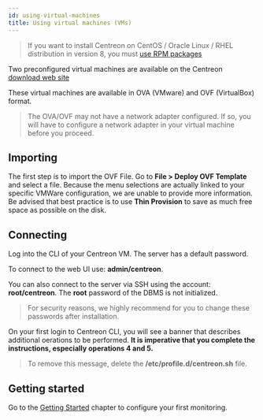 ```yaml
---
id: using-virtual-machines
title: Using virtual machines (VMs)
---
```


> If you want to install Centreon on CentOS / Oracle Linux / RHEL distribution
> in version 8, you must [use RPM packages](./using-packages.html)

Two preconfigured virtual machines are available on the Centreon [download web site](https://download.centreon.com)

These virtual machines are available in OVA (VMware) and OVF (VirtualBox) format.

> The OVA/OVF may not have a network adapter configured. If so, you will have to configure a network adapter in your
virtual machine before you proceed.

## Importing

The first step is to import the OVF File. Go to **File > Deploy OVF Template** and select a file. Because the menu
selections are actually linked to your specific VMWare configuration, we are unable to provide more information.
Be advised that best practice is to use **Thin Provision** to save as much free space as possible on the disk.

## Connecting

Log into the CLI of your Centreon VM. The server has a default password.

To connect to the web UI use: **admin/centreon**.

You can also connect to the server via SSH using the account: **root/centreon**.
The **root** password of the DBMS is not initialized.

> For security reasons, we highly recommend for you to change these passwords after installation.

On your first login to Centreon CLI, you will see a banner that describes
additional oerations to be performed. **It is imperative that you complete the instructions, especially operations 4 and 5.**

> To remove this message, delete the **/etc/profile.d/centreon.sh** file.

## Getting started

Go to the [Getting Started](../../getting-started/installation-first-steps.html)
chapter to configure your first monitoring.
